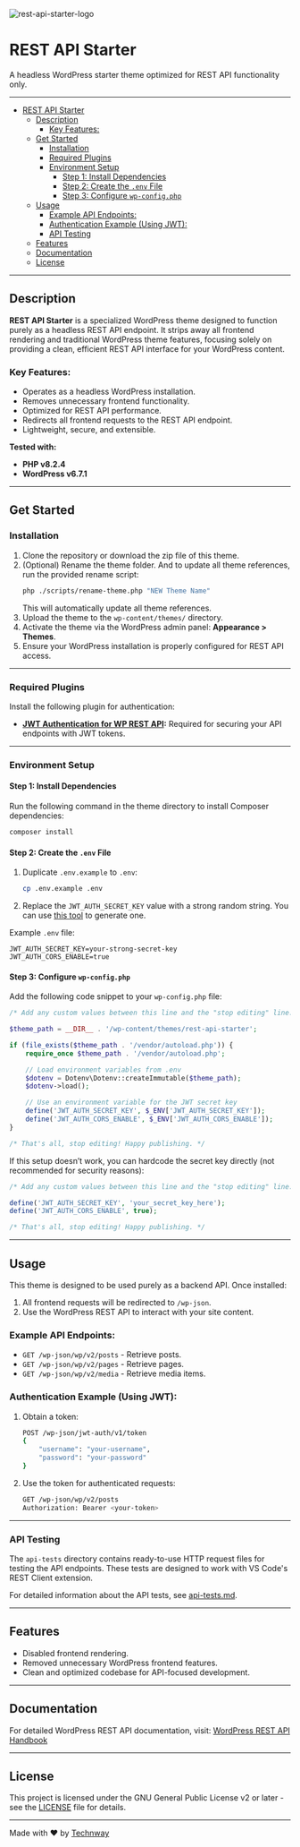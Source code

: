 ![rest-api-starter-logo](https://i.ibb.co/JyR1zGF/rest-api-starter-logo.png)

# REST API Starter

A headless WordPress starter theme optimized for REST API functionality only.

---

- [REST API Starter](#rest-api-starter)
  - [Description](#description)
    - [Key Features:](#key-features)
  - [Get Started](#get-started)
    - [Installation](#installation)
    - [Required Plugins](#required-plugins)
    - [Environment Setup](#environment-setup)
      - [Step 1: Install Dependencies](#step-1-install-dependencies)
      - [Step 2: Create the `.env` File](#step-2-create-the-env-file)
      - [Step 3: Configure `wp-config.php`](#step-3-configure-wp-configphp)
  - [Usage](#usage)
    - [Example API Endpoints:](#example-api-endpoints)
    - [Authentication Example (Using JWT):](#authentication-example-using-jwt)
    - [API Testing](#api-testing)
  - [Features](#features)
  - [Documentation](#documentation)
  - [License](#license)

---

## Description

**REST API Starter** is a specialized WordPress theme designed to function purely as a headless REST API endpoint. It strips away all frontend rendering and traditional WordPress theme features, focusing solely on providing a clean, efficient REST API interface for your WordPress content.

### Key Features:
- Operates as a headless WordPress installation.
- Removes unnecessary frontend functionality.
- Optimized for REST API performance.
- Redirects all frontend requests to the REST API endpoint.
- Lightweight, secure, and extensible.

**Tested with:**
- **PHP v8.2.4**
- **WordPress v6.7.1**

---

## Get Started

### Installation

1. Clone the repository or download the zip file of this theme.
2. (Optional) Rename the theme folder. And to update all theme references, run the provided rename script:
   ```bash
   php ./scripts/rename-theme.php "NEW Theme Name"
   ```
   This will automatically update all theme references.
3. Upload the theme to the `wp-content/themes/` directory.
4. Activate the theme via the WordPress admin panel: **Appearance > Themes**.
5. Ensure your WordPress installation is properly configured for REST API access.

---

### Required Plugins

Install the following plugin for authentication:

- **[JWT Authentication for WP REST API](https://wordpress.org/plugins/jwt-authentication-for-wp-rest-api/):**
  Required for securing your API endpoints with JWT tokens.

---

### Environment Setup

#### Step 1: Install Dependencies

Run the following command in the theme directory to install Composer dependencies:
```bash
composer install
```

#### Step 2: Create the `.env` File

1. Duplicate `.env.example` to `.env`:
   ```bash
   cp .env.example .env
   ```
2. Replace the `JWT_AUTH_SECRET_KEY` value with a strong random string. You can use [this tool](https://api.wordpress.org/secret-key/1.1/salt/) to generate one.

Example `.env` file:
```env
JWT_AUTH_SECRET_KEY=your-strong-secret-key
JWT_AUTH_CORS_ENABLE=true
```

#### Step 3: Configure `wp-config.php`

Add the following code snippet to your `wp-config.php` file:

```php
/* Add any custom values between this line and the "stop editing" line. */

$theme_path = __DIR__ . '/wp-content/themes/rest-api-starter';

if (file_exists($theme_path . '/vendor/autoload.php')) {
    require_once $theme_path . '/vendor/autoload.php';

    // Load environment variables from .env
    $dotenv = Dotenv\Dotenv::createImmutable($theme_path);
    $dotenv->load();

    // Use an environment variable for the JWT secret key
    define('JWT_AUTH_SECRET_KEY', $_ENV['JWT_AUTH_SECRET_KEY']);
    define('JWT_AUTH_CORS_ENABLE', $_ENV['JWT_AUTH_CORS_ENABLE']);
}

/* That's all, stop editing! Happy publishing. */
```

If this setup doesn’t work, you can hardcode the secret key directly (not recommended for security reasons):

```php
/* Add any custom values between this line and the "stop editing" line. */

define('JWT_AUTH_SECRET_KEY', 'your_secret_key_here');
define('JWT_AUTH_CORS_ENABLE', true);

/* That's all, stop editing! Happy publishing. */
```

---

## Usage

This theme is designed to be used purely as a backend API. Once installed:

1. All frontend requests will be redirected to `/wp-json`.
2. Use the WordPress REST API to interact with your site content.

### Example API Endpoints:
- `GET /wp-json/wp/v2/posts` - Retrieve posts.
- `GET /wp-json/wp/v2/pages` - Retrieve pages.
- `GET /wp-json/wp/v2/media` - Retrieve media items.

### Authentication Example (Using JWT):
1. Obtain a token:
   ```bash
   POST /wp-json/jwt-auth/v1/token
   {
       "username": "your-username",
       "password": "your-password"
   }
   ```
2. Use the token for authenticated requests:
   ```bash
   GET /wp-json/wp/v2/posts
   Authorization: Bearer <your-token>
   ```

---

### API Testing
The `api-tests` directory contains ready-to-use HTTP request files for testing the API endpoints. These tests are designed to work with VS Code's REST Client extension.

For detailed information about the API tests, see [api-tests.md](api-tests/api-tests.md).

---

## Features

- Disabled frontend rendering.
- Removed unnecessary WordPress frontend features.
- Clean and optimized codebase for API-focused development.

---

## Documentation

For detailed WordPress REST API documentation, visit:
[WordPress REST API Handbook](https://developer.wordpress.org/rest-api/)

---

## License

This project is licensed under the GNU General Public License v2 or later - see the [LICENSE](LICENSE) file for details.

---

Made with ❤️ by [Technway](https://technway.biz)